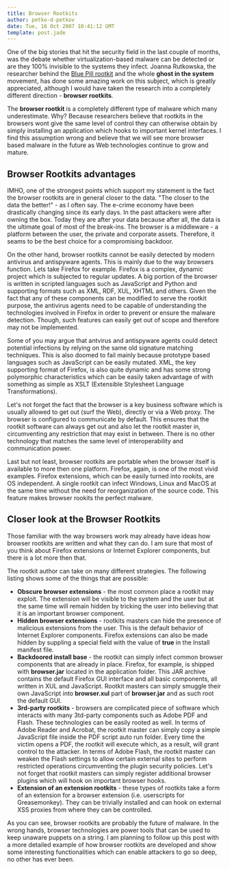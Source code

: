 ```yaml
---
title: Browser Rootkits
author: petko-d-petkov
date: Tue, 16 Oct 2007 10:41:12 GMT
template: post.jade
---
```


One of the big stories that hit the security field in the last couple of months, was the debate whether virtualization-based malware can be detected or are they 100% invisible to the systems they infect. Joanna Rutkowska, the researcher behind the [Blue Pill rootkit](http://bluepillproject.org/) and the whole **ghost in the system** movement, has done some amazing work on this subject, which is greatly appreciated, although I would have taken the research into a completely different direction - **browser rootkits**.

The **browser rootkit** is a completely different type of malware which many underestimate. Why? Because researchers believe that rootkits in the browsers wont give the same level of control they can otherwise obtain by simply installing an application which hooks to important kernel interfaces. I find this assumption wrong and believe that we will see more browser based malware in the future as Web technologies continue to grow and mature.

## Browser Rootkits advantages

IMHO, one of the strongest points which support my statement is the fact the browser rootkits are in general closer to the data. "The closer to the data the better!" - as I often say. The e-crime economy have been drastically changing since its early days. In the past attackers were after owning the box. Today they are after your data because after all, the data is the ultimate goal of most of the break-ins. The browser is a middleware - a platform between the user, the private and corporate assets. Therefore, it seams to be the best choice for a compromising backdoor.

On the other hand, browser rootkits cannot be easily detected by modern antivirus and antispyware agents. This is mainly due to the way browsers function. Lets take Firefox for example. Firefox is a complex, dynamic project which is subjected to regular updates. A big portion of the browser is written in scripted languages such as JavaScript and Python and supporting formats such as XML, RDF, XUL, XHTML and others. Given the fact that any of these components can be modified to serve the rootkit purpose, the antivirus agents need to be capable of understanding the technologies involved in Firefox in order to prevent or ensure the malware detection. Though, such features can easily get out of scope and therefore may not be implemented.

Some of you may argue that antvirus and antispyware agents could detect potential infections by relying on the same old signature matching techniques. This is also doomed to fail mainly because prototype based languages such as JavaScript can be easily mutated. XML, the key supporting format of Firefox, is also quite dynamic and has some strong polymorphic characteristics which can be easily taken advantage of with something as simple as XSLT (Extensible Stylesheet Language Transformations).

Let's not forget the fact that the browser is a key business software which is usually allowed to get out (surf the Web), directly or via a Web proxy. The browser is configured to communicate by default. This ensures that the rootkit software can always get out and also let the rootkit master in, circumventing any restriction that may exist in between. There is no other technology that matches the same level of interoperability and communication power.

Last but not least, browser rootkits are portable when the browser itself is available to more then one platform. Firefox, again, is one of the most vivid examples. Firefox extensions, which can be easily turned into rookits, are OS independent. A single rootkit can infect Windows, Linux and MacOS at the same time without the need for reorganization of the source code. This feature makes browser rookits the perfect malware.

## Closer look at the Browser Rootkits

Those familiar with the way browsers work may already have ideas how browser rootkits are written and what they can do. I am sure that most of you think about Firefox extensions or Internet Explorer components, but there is a lot more then that.

The rootkit author can take on many different strategies. The following listing shows some of the things that are possible:

* **Obscure browser extensions** - the most common place a rootkit may exploit. The extension will be visible to the system and the user but at the same time will remain hidden by tricking the user into believing that it is an important browser component.
* **Hidden browser extensions** - rootkits masters can hide the presence of malicious extensions from the user. This is the default behavior of Internet Explorer components. Firefox extensions can also be made hidden by suppling a special field with the value of **true** in the Install manifest file.
* **Backdoored install base** - the rootkit can simply infect common browser components that are already in place. Firefox, for example, is shipped with **browser.jar** located in the application folder. This JAR archive contains the default Firefox GUI interface and all basic components, all written in XUL and JavaScript. Rootkit masters can simply smuggle their own JavaScript into **browser.xul** part of **browser.jar** and as such root the default GUI.
* **3rd-party rootkits** - browsers are complicated piece of software which interacts with many 3td-party components such as Adobe PDF and Flash. These technologies can be easily rooted as well. In terms of Adobe Reader and Acrobat, the rootkit master can simply copy a simple JavaScript file inside the PDF script auto run folder. Every time the victim opens a PDF, the rootkit will execute which, as a result, will grant control to the attacker. In terms of Adobe Flash, the rootkit master can weaken the Flash settings to allow certain external sites to perform restricted operations circumventing the plugin security policies. Let's not forget that rootkit masters can simply register additional browser plugins which will hook on important browser hooks.
* **Extension of an extension rootkits** - these types of rootkits take a form of an extension for a browser extension (i.e. userscripts for Greasemonkey). They can be trivially installed and can hook on external XSS proxies from where they can be controlled.

As you can see, browser rootkits are probably the future of malware. In the wrong hands, browser technologies are power tools that can be used to keep unaware puppets on a string. I am planning to follow up this post with a more detailed example of how browser rootkits are developed and show some interesting functionalities which can enable attackers to go so deep, no other has ever been.
